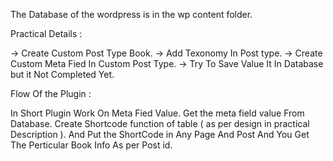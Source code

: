  The Database of the wordpress is in the wp content folder.
 
 Practical Details :

 -> Create Custom Post Type Book.
 -> Add Texonomy In Post type.
 -> Create Custom Meta Fied In Custom Post Type.
 -> Try To Save Value It In Database but it Not Completed Yet.
 
 Flow Of the Plugin :
 
 In Short Plugin Work On Meta Fied Value. Get the meta field value From Database. Create Shortcode function of table ( as per design in practical Description ). 
And Put the ShortCode in Any Page And Post And You Get The Perticular Book Info As per Post id.
